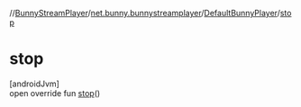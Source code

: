 //[BunnyStreamPlayer](../../../index.md)/[net.bunny.bunnystreamplayer](../index.md)/[DefaultBunnyPlayer](index.md)/[stop](stop.md)

# stop

[androidJvm]\
open override fun [stop](stop.md)()